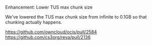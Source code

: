 Enhancement: Lower TUS max chunk size

We've lowered the TUS max chunk size from infinite to 0.1GB so that chunking actually happens.

https://github.com/owncloud/ocis/pull/2584
https://github.com/cs3org/reva/pull/2136
